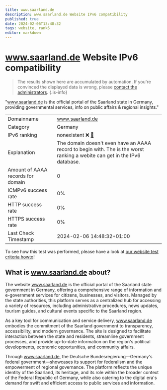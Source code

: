 ```yaml
---
title: www.saarland.de
description: www.saarland.de Website IPv6 compatibility
published: true
date: 2024-02-06T13:48:32
tags: website, rank6
editor: markdown
---
```


# www.saarland.de Website IPv6 compatibility

> The results shown here are accumulated by automation. If you're convinced the displayed data is wrong, please [contact the administrators](/howto/chat). 
{.is-info}

"www.saarland.de is the official portal of the Saarland state in Germany, providing governmental services, info on public affairs & regional insights."


|   |   |
| - | - |
| Domainname | www.saarland.de
| Category | Germany |
| IPv6 ranking | nonexistent :x: [🔗](/howto/ranking) |
| Explanation | The domain doesn't even have an AAAA record to begin with. The is the worst ranking a webite can get in the IPv6 database. |
| Amount of AAAA records for domain | 0 |
| ICMPv6 success rate | 0%|
| HTTP success rate | 0% |
| HTTPS success rate | 0% |
| Last Check Timestamp | 2024-02-06 14:48:32+01:00 |

To see how this test was performed, please have a look at [our website test criteria howto](/howto/testcriteria/website)!


## What is www.saarland.de about?
The website www.saarland.de is the official portal of the Saarland state government in Germany, offering a comprehensive range of information and e-government services for citizens, businesses, and visitors. Managed by the state authorities, this platform serves as a centralized hub for accessing a variety of resources, including administrative procedures, news updates, tourism guides, and cultural events specific to the Saarland region.

As a key tool for communication and service delivery, www.saarland.de embodies the commitment of the Saarland government to transparency, accessibility, and modern governance. The site is designed to facilitate interaction between the state and residents, streamline government processes, and provide up-to-date information on the region's political developments, economic opportunities, and community affairs.

Through www.saarland.de, the Deutsche Bundesregierung—Germany's federal government—showcases its support for federalism and the empowerment of regional governance. The platform reflects the unique identity of the Saarland, its heritage, and its role within the broader context of the Federal Republic of Germany, while also catering to the digital era's demand for swift and efficient access to public services and information.


